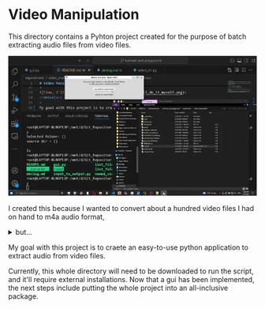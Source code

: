 # Video Manipulation

This directory contains a Pyhton project created for the purpose of batch extracting  audio files from video files.

![gui demonstration](../../img/vid_manip/gui%20demonstration.webp)

I created this because I wanted to convert about a hundred video files I had on hand to m4a audio format, <details>
<summary>but...</summary>


![why1a](../../img/vid_manip/monthly%20sub.PNG)

![why1b](../../img/vid_manip/one%20day%20trial.PNG)

![Fine, I'll do it myself](../../img/thanos_fine_ill_do_it_myself.png)
</details>

My goal with this project is to craete an easy-to-use python application to extract audio from video files.

Currently, this whole directory will need to be downloaded to run the script, and it'll require external installations. Now that a gui has been implemented, the next steps include putting the whole project into an all-inclusive package.
